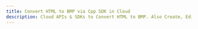 ---title: Convert HTML to BMP via Cpp SDK in Clouddescription: Cloud APIs & SDKs to Convert HTML to BMP. Also Create, Edit & Render Microsoft Word & OpenOffice documents in the Cloud.---